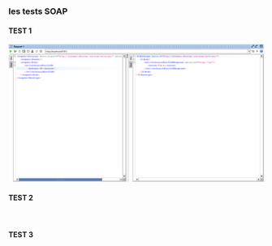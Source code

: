 <h3>les tests SOAP</h3>
<h4>TEST 1</h4>
<img src="/TEST1.png" alt="">
<h4>TEST 2</h4>
<img src="" alt="">
<h4>TEST 3</h4>
<img src="" alt="">
